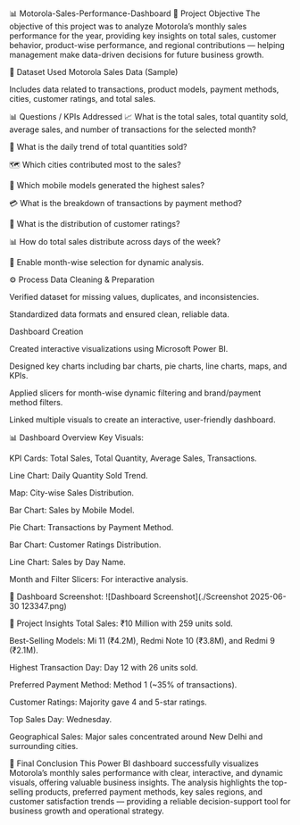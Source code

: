 📊 Motorola-Sales-Performance-Dashboard 
📌 Project Objective
The objective of this project was to analyze Motorola’s monthly sales performance for the year, providing key insights on total sales, customer behavior, product-wise performance, and regional contributions — helping management make data-driven decisions for future business growth.

📁 Dataset Used
Motorola Sales Data (Sample)

Includes data related to transactions, product models, payment methods, cities, customer ratings, and total sales.

📊 Questions / KPIs Addressed
📈 What is the total sales, total quantity sold, average sales, and number of transactions for the selected month?

📅 What is the daily trend of total quantities sold?

🗺️ Which cities contributed most to the sales?

📱 Which mobile models generated the highest sales?

💳 What is the breakdown of transactions by payment method?

🌟 What is the distribution of customer ratings?

📊 How do total sales distribute across days of the week?

📆 Enable month-wise selection for dynamic analysis.

⚙️ Process
Data Cleaning & Preparation

Verified dataset for missing values, duplicates, and inconsistencies.

Standardized data formats and ensured clean, reliable data.

Dashboard Creation

Created interactive visualizations using Microsoft Power BI.

Designed key charts including bar charts, pie charts, line charts, maps, and KPIs.

Applied slicers for month-wise dynamic filtering and brand/payment method filters.

Linked multiple visuals to create an interactive, user-friendly dashboard.

📊 Dashboard Overview
Key Visuals:

KPI Cards: Total Sales, Total Quantity, Average Sales, Transactions.

Line Chart: Daily Quantity Sold Trend.

Map: City-wise Sales Distribution.

Bar Chart: Sales by Mobile Model.

Pie Chart: Transactions by Payment Method.

Bar Chart: Customer Ratings Distribution.

Line Chart: Sales by Day Name.

Month and Filter Slicers: For interactive analysis.

📸 Dashboard Screenshot:
![Dashboard Screenshot](./Screenshot 2025-06-30 123347.png)

📌 Project Insights
Total Sales: ₹10 Million with 259 units sold.

Best-Selling Models: Mi 11 (₹4.2M), Redmi Note 10 (₹3.8M), and Redmi 9 (₹2.1M).

Highest Transaction Day: Day 12 with 26 units sold.

Preferred Payment Method: Method 1 (~35% of transactions).

Customer Ratings: Majority gave 4 and 5-star ratings.

Top Sales Day: Wednesday.

Geographical Sales: Major sales concentrated around New Delhi and surrounding cities.

📌 Final Conclusion
This Power BI dashboard successfully visualizes Motorola’s monthly sales performance with clear, interactive, and dynamic visuals, offering valuable business insights. The analysis highlights the top-selling products, preferred payment methods, key sales regions, and customer satisfaction trends — providing a reliable decision-support tool for business growth and operational strategy.

